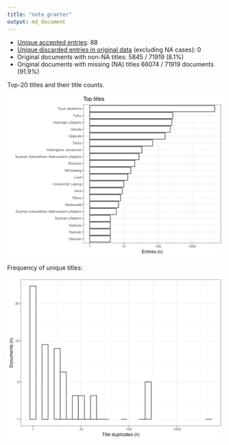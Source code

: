 ```yaml
---
title: "note_granter"
output: md_document
---
```





* [Unique accepted entries](output.tables/note_granter_accepted.csv): 88
 * [Unique discarded entries in original data](output.tables/note_granter_discarded.csv) (excluding NA cases): 0 
 * Original documents with non-NA titles: 5845 / 71919 (8.1%)
 * Original documents with missing (NA) titles 66074 / 71919 documents (91.9%) 
 
 Top-20 titles and their title counts.
 
![plot of chunk summarytitle](figure/rmd_note_granter_summarytitle-1.png)

Frequency of unique titles:
  
![plot of chunk uniquetitles](figure/rmd_note_granter_uniquetitles-1.png)

 
